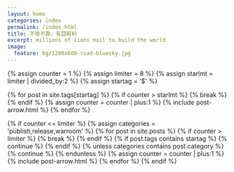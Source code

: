 ```yaml
---
layout: home
categories: index
permalink: /index.html
title: 不等不靠，有囧有料
excerpt: millions of lions moil to build the world
image:
  feature: bg/1200x600-road-bluesky.jpg
---
```


<div class="tiles">

{% assign counter = 1 %}
{% assign limiter = 8 %}
{% assign starlmt = limiter | divided_by:2 %}
{% assign startag = '$' %}

{% for post in site.tags[startag] %}
    {% if counter > starlmt %} {% break %} {% endif %}
    {% assign counter = counter | plus:1 %} 
    {% include post-arrow.html %}
{% endfor %}

{% if counter <= limiter %}
    {% assign categories = 'publish,release,warroom' %}
    {% for post in site.posts %}
        {% if counter > limiter %} {% break %} {% endif %}
        {% if post.tags contains startag %} {% continue %} {% endif %}
        {% unless categories contains post.category %} {% continue %} {% endunless %}
        {% assign counter = counter | plus:1 %} 
        {% include post-arrow.html %}
    {% endfor %}
{% endif %}

</div><!-- /.tiles -->


